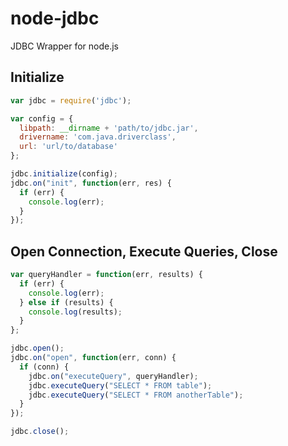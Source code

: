 node-jdbc
=========

JDBC Wrapper for node.js

Initialize
----------
```javascript
var jdbc = require('jdbc');

var config = {
  libpath: __dirname + 'path/to/jdbc.jar',
  drivername: 'com.java.driverclass',
  url: 'url/to/database'
};

jdbc.initialize(config);
jdbc.on("init", function(err, res) {
  if (err) {
    console.log(err);
  }
});
```

Open Connection, Execute Queries, Close
---------------------------------------
```javascript
var queryHandler = function(err, results) {
  if (err) {
    console.log(err);
  } else if (results) {
    console.log(results);
  }
};

jdbc.open();
jdbc.on("open", function(err, conn) {
  if (conn) {
    jdbc.on("executeQuery", queryHandler);
    jdbc.executeQuery("SELECT * FROM table");
    jdbc.executeQuery("SELECT * FROM anotherTable");
  }
});

jdbc.close();
```
